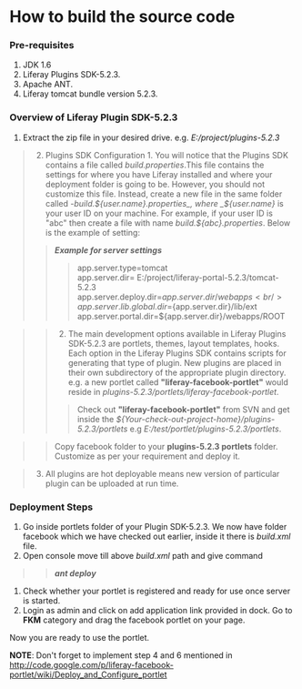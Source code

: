 # How to build the source code #

### Pre-requisites ###
  1. JDK 1.6
  1. Liferay Plugins SDK-5.2.3.
  1. Apache ANT.
  1. Liferay tomcat bundle version 5.2.3.


### Overview of Liferay Plugin SDK-5.2.3 ###
  1. Extract the zip file in your desired drive.  e.g. _E:/project/plugins-5.2.3_

> 2. Plugins SDK Configuration
    1. You will notice that the Plugins SDK contains a file called _build.properties_.This file contains the settings for where you have Liferay installed and where your deployment folder is going to be. However, you should not customize this file. Instead, create a new file in the same folder called _-build.${user.name}.properties_, where _${user.name}_ is your user ID on your machine. For example, if your user ID is "abc" then create a file with name _build.${abc}.properties_. Below is the example of setting:
> > _**Example for server settings**_
> > > app.server.type=tomcat<br />
> > > app.server.dir= E:/project/liferay-portal-5.2.3/tomcat-5.2.3<br />
> > > app.server.deploy.dir=${app.server.dir}/webapps<br />
> > > app.server.lib.global.dir=${app.server.dir}/lib/ext<br />
> > > app.server.portal.dir=${app.server.dir}/webapps/ROOT<br />

> > 2. The main development options available in Liferay Plugins SDK-5.2.3 are portlets, themes, layout templates, hooks. Each option in the Liferay Plugins SDK contains scripts for generating that type of plugin. New plugins are placed in their own subdirectory of the appropriate plugin directory. e.g. a new portlet called **"liferay-facebook-portlet"** would reside in _plugins-5.2.3/portlets/liferay-facebook-portlet_.
> > > Check out **"liferay-facebook-portlet"**  from SVN and get inside the _${Your-check-out-project-home}/plugins-5.2.3/portlets_ e.g _E:/test/portlet/plugins-5.2.3/portlets_.

> > Copy facebook folder to your **plugins-5.2.3 portlets** folder. Customize as per your requirement and deploy it.


> 3. All plugins are hot deployable means new version of particular plugin can be uploaded at run time.


### Deployment Steps ###
  1. Go inside portlets folder of your Plugin SDK-5.2.3. We now have folder facebook which we have checked out earlier, inside it there is _build.xml_ file.
  1. Open console move till above _build.xml_ path and give command
> > _**ant deploy**_
  1. Check whether your portlet is registered and ready for use once server is started.
  1. Login as admin and click on add application link provided in dock. Go to **FKM** category and drag the facebook portlet on your page.

Now you are ready to use the portlet.

**NOTE**: Don't forget to implement step 4 and 6 mentioned in http://code.google.com/p/liferay-facebook-portlet/wiki/Deploy_and_Configure_portlet